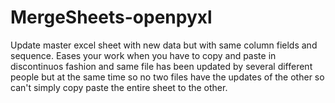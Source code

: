 # MergeSheets-openpyxl
Update master excel sheet with new data but with same column fields and sequence.
Eases your work when you have to copy and paste in discontinuos fashion and same file has been updated by several different people but at the same time so no two files have the updates of the other so can't simply copy paste the entire sheet to the other. 
